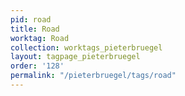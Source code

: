 ```yaml
---
pid: road
title: Road
worktag: Road
collection: worktags_pieterbruegel
layout: tagpage_pieterbruegel
order: '128'
permalink: "/pieterbruegel/tags/road"
---
```

